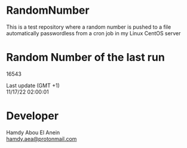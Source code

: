 # RandomNumber    
This is a test repository where a random number is pushed to a file automatically passwordless from a cron job in my Linux CentOS server    
# Random Number of the last run   
16543
      
Last update (GMT +1)    
11/17/22 02:00:01
# Developer    
Hamdy Abou El Anein   
hamdy.aea@protonmail.com
